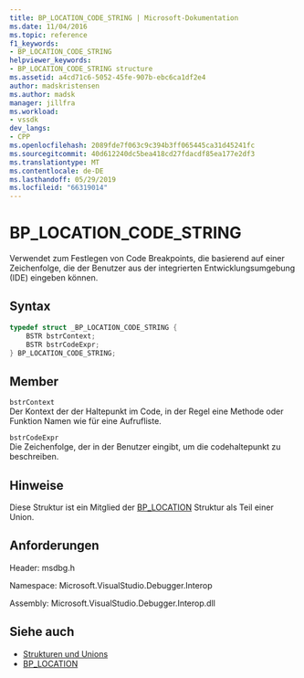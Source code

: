 ```yaml
---
title: BP_LOCATION_CODE_STRING | Microsoft-Dokumentation
ms.date: 11/04/2016
ms.topic: reference
f1_keywords:
- BP_LOCATION_CODE_STRING
helpviewer_keywords:
- BP_LOCATION_CODE_STRING structure
ms.assetid: a4cd71c6-5052-45fe-907b-ebc6ca1df2e4
author: madskristensen
ms.author: madsk
manager: jillfra
ms.workload:
- vssdk
dev_langs:
- CPP
ms.openlocfilehash: 2089fde7f063c9c394b3ff065445ca31d45241fc
ms.sourcegitcommit: 40d612240dc5bea418cd27fdacdf85ea177e2df3
ms.translationtype: MT
ms.contentlocale: de-DE
ms.lasthandoff: 05/29/2019
ms.locfileid: "66319014"
---
```

# <a name="bplocationcodestring"></a>BP_LOCATION_CODE_STRING
Verwendet zum Festlegen von Code Breakpoints, die basierend auf einer Zeichenfolge, die der Benutzer aus der integrierten Entwicklungsumgebung (IDE) eingeben können.

## <a name="syntax"></a>Syntax

```cpp
typedef struct _BP_LOCATION_CODE_STRING {
    BSTR bstrContext;
    BSTR bstrCodeExpr;
} BP_LOCATION_CODE_STRING;
```

## <a name="members"></a>Member
`bstrContext`\
Der Kontext der der Haltepunkt im Code, in der Regel eine Methode oder Funktion Namen wie für eine Aufrufliste.

`bstrCodeExpr`\
Die Zeichenfolge, der in der Benutzer eingibt, um die codehaltepunkt zu beschreiben.

## <a name="remarks"></a>Hinweise
Diese Struktur ist ein Mitglied der [BP_LOCATION](../../../extensibility/debugger/reference/bp-location.md) Struktur als Teil einer Union.

## <a name="requirements"></a>Anforderungen
Header: msdbg.h

Namespace: Microsoft.VisualStudio.Debugger.Interop

Assembly: Microsoft.VisualStudio.Debugger.Interop.dll

## <a name="see-also"></a>Siehe auch
- [Strukturen und Unions](../../../extensibility/debugger/reference/structures-and-unions.md)
- [BP_LOCATION](../../../extensibility/debugger/reference/bp-location.md)
